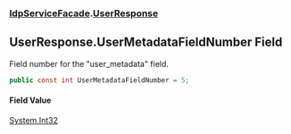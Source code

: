 ### [IdpServiceFacade](../index.md 'IdpServiceFacade').[UserResponse](index.md 'IdpServiceFacade\.UserResponse')

## UserResponse\.UserMetadataFieldNumber Field

Field number for the "user\_metadata" field\.

```csharp
public const int UserMetadataFieldNumber = 5;
```

#### Field Value
[System\.Int32](https://learn.microsoft.com/en-us/dotnet/api/system.int32 'System\.Int32')